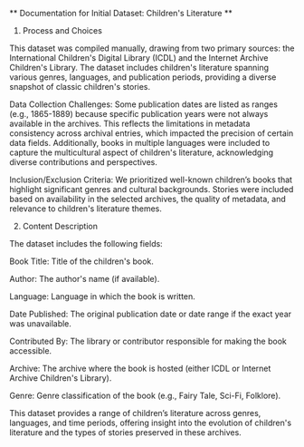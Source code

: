 ** Documentation for Initial Dataset: Children's Literature **

1. Process and Choices

This dataset was compiled manually, drawing from two primary sources: the International Children's Digital Library (ICDL) and the Internet Archive Children's Library. The dataset includes children's literature spanning various genres, languages, and publication periods, providing a diverse snapshot of classic children's stories.

Data Collection Challenges: Some publication dates are listed as ranges (e.g., 1865-1889) because specific publication years were not always available in the archives. This reflects the limitations in metadata consistency across archival entries, which impacted the precision of certain data fields. Additionally, books in multiple languages were included to capture the multicultural aspect of children's literature, acknowledging diverse contributions and perspectives.

Inclusion/Exclusion Criteria: We prioritized well-known children’s books that highlight significant genres and cultural backgrounds. Stories were included based on availability in the selected archives, the quality of metadata, and relevance to children's literature themes.

2. Content Description

The dataset includes the following fields:

Book Title: Title of the children's book.

Author: The author's name (if available).

Language: Language in which the book is written.

Date Published: The original publication date or date range if the exact year was unavailable.

Contributed By: The library or contributor responsible for making the book accessible.

Archive: The archive where the book is hosted (either ICDL or Internet Archive Children's Library).

Genre: Genre classification of the book (e.g., Fairy Tale, Sci-Fi, Folklore).

This dataset provides a range of children’s literature across genres, languages, and time periods, offering insight into the evolution of children's literature and the types of stories preserved in these archives.

